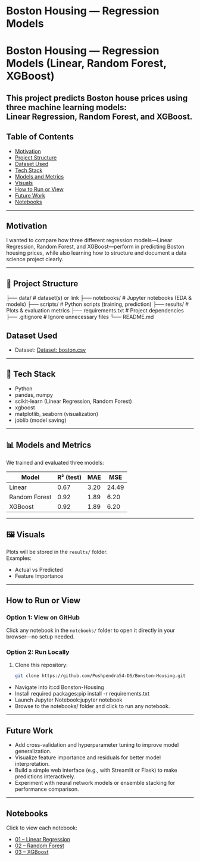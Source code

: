 # Boston Housing — Regression Models
# Boston Housing — Regression Models (Linear, Random Forest, XGBoost)

This project predicts Boston house prices using three machine learning models:  
**Linear Regression, Random Forest, and XGBoost**.
---
## Table of Contents

- [Motivation](#motivation)
- [Project Structure](#project-structure)
- [Dataset Used](#dataset-used)
- [Tech Stack](#tech-stack)
- [Models and Metrics](#models-and-metrics)
- [Visuals](#visuals)
- [How to Run or View](#how-to-run-or-view)
- [Future Work](#future-work)
- [Notebooks](#notebooks)

---

## Motivation

I wanted to compare how three different regression models—Linear Regression, Random Forest, and XGBoost—perform in predicting Boston housing prices, while also learning how to structure and document a data science project clearly.

---

## 📂 Project Structure
├── data/ # dataset(s) or link
├── notebooks/ # Jupyter notebooks (EDA & models)
├── scripts/ # Python scripts (training, prediction)
├── results/ # Plots & evaluation metrics
├── requirements.txt # Project dependencies
├── .gitignore # Ignore unnecessary files
└── README.md

## Dataset Used

- Dataset: [Dataset: boston.csv](./boston.csv)


---

## 🧰 Tech Stack
- Python  
- pandas, numpy  
- scikit-learn (Linear Regression, Random Forest)  
- xgboost  
- matplotlib, seaborn (visualization)  
- joblib (model saving)

---

## 📊 Models and Metrics
We trained and evaluated three models:

| Model           | R² (test) | MAE  |  MSE |
|-----------------|-----------|------|------|
| Linear          | 0.67      | 3.20 | 24.49|
| Random Forest   | 0.92      | 1.89 | 6.20 |
| XGBoost         | 0.92      | 1.89 | 6.20 |




---

## 🖼 Visuals
Plots will be stored in the `results/` folder.  
Examples:  
- Actual vs Predicted  
- Feature Importance  

---

## How to Run or View

###  Option 1: View on GitHub
Click any notebook in the `notebooks/` folder to open it directly in your browser—no setup needed.

###  Option 2: Run Locally
1. Clone this repository:
   ```bash
   git clone https://github.com/Pushpendra54-DS/Bonston-Housing.git

- Navigate into it:cd Bonston-Housing
- Install required packages:pip install -r requirements.txt
- Launch Jupyter Notebook:jupyter notebook
- Browse to the notebooks/ folder and click to run any notebook.

---
 
## Future Work

- Add cross-validation and hyperparameter tuning to improve model generalization.
- Visualize feature importance and residuals for better model interpretation.
- Build a simple web interface (e.g., with Streamlit or Flask) to make predictions interactively.
- Experiment with neural network models or ensemble stacking for performance comparison.

----

## Notebooks

Click to view each notebook:

- [01 – Linear Regression](notebooks/01-linear_regression.ipynb)
- [02 – Random Forest](notebooks/02-random_forest.ipynb)
- [03 – XGBoost](notebooks/03-xgboost.ipynb)





